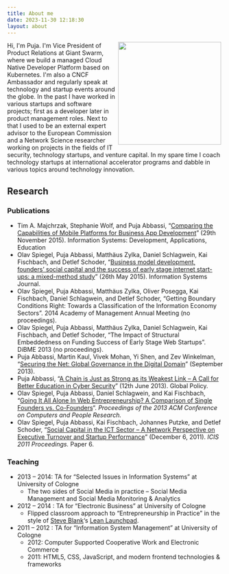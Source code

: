 ```yaml
---
title: About me
date: 2023-11-30 12:18:30
layout: about
---
```



<img src="/images/KubeCon_CloudNativeCon_portraits_161.jpg" width=240 align=right style="margin: 0px 5px">
Hi, I'm Puja. I'm Vice President of Product Relations at Giant Swarm, where we build a managed Cloud Native Developer Platform based on Kubernetes. I'm also a CNCF Ambassador and regularly speak at technology and startup events around the globe.
In the past I have worked in various startups and software projects; first as a developer later in product management roles. Next to that I used to be an external expert advisor to the European Commission and a Network Science researcher working on projects in the fields of IT security, technology startups, and venture capital. In my spare time I coach technology startups at international accelerator programs and dabble in various topics around technology innovation.

## Research

### Publications

  * Tim A. Majchrzak, Stephanie Wolf, and Puja Abbassi, &#8220;<a href="http://link.springer.com/chapter/10.1007%2F978-3-319-24366-5_6" target="_blank">Comparing the Capabilities of Mobile Platforms for Business App Development</a>&#8221; (29th November 2015). Information Systems: Development, Applications, Education
  * Olav Spiegel, Puja Abbassi, Matthäus Zylka, Daniel Schlagwein, Kai Fischbach, and Detlef Schoder, &#8220;<a href="http://onlinelibrary.wiley.com/doi/10.1111/isj.12073/abstract" target="_blank">Business model development, founders&#8217; social capital and the success of early stage internet start-ups: a mixed-method study</a>&#8221; (26th May 2015). Information Systems Journal.
  * Olav Spiegel, Puja Abbassi, Matthäus Zylka, Oliver Posegga, Kai Fischbach, Daniel Schlagwein, and Detlef Schoder, &#8220;Getting Boundary Conditions Right: Towards a Classification of the Information Economy Sectors&#8221;. 2014 Academy of Management Annual Meeting (no proceedings).
  * Olav Spiegel, Puja Abbassi, Matthäus Zylka, Daniel Schlagwein, Kai Fischbach, and Detlef Schoder, &#8220;The Impact of Structural Embeddedness on Funding Success of Early Stage Web Startups&#8221;. DiBME 2013 (no proceedings).
  * Puja Abbassi, Martin Kaul, Vivek Mohan, Yi Shen, and Zev Winkelman, &#8220;<a title="Cyber Security: Global Governance Futures 2022" href="http://www.ggfutures.net/publications/final_reports/cyber_security/" target="_blank">Securing the Net: Global Governance in the Digital Domain</a>&#8221; (September 2013).
  * Puja Abbassi, &#8220;<a title="A Chain is Just as Strong as its Weakest Link - A Call for Better Education in Cyber Security" href="http://www.globalpolicyjournal.com/blog/12/06/2013/gg2022-–-chain-just-strong-its-weakest-link-call-better-education-cyber-security-0" target="_blank">A Chain is Just as Strong as its Weakest Link &#8211; A Call for Better Education in Cyber Security</a>&#8221; (12th June 2013). Global Policy.
  * Olav Spiegel, Puja Abbassi, Daniel Schlagwein, and Kai Fischbach, &#8220;<a title="Going it all alone in web entrepreneurship?: a comparison of single founders vs. co-founders" href="http://dl.acm.org/citation.cfm?id=2487301" target="_blank">Going It All Alone In Web Entrepreneurship? A Comparison of Single Founders vs. Co-Founders</a>&#8220;. _Proceedings of the 2013 ACM Conference on Computers and People Research._
  * Olav Spiegel, Puja Abbassi, Kai Fischbach, Johannes Putzke, and Detlef Schoder, &#8220;<a title="Social Capital in the ICT Sector – A Network Perspective on Executive Turnover and Startup Performance" href="http://aisel.aisnet.org/icis2011/proceedings/humancapital/6" target="_blank">Social Capital in the ICT Sector – A Network Perspective on Executive Turnover and Startup Performance</a>&#8221; (December 6, 2011). _ICIS 2011 Proceedings._ Paper 6.

### Teaching

  * 2013 &#8211; 2014: TA for &#8220;Selected Issues in Information Systems&#8221; at University of Cologne
      * The two sides of Social Media in practice &#8211; Social Media Management and Social Media Monitoring & Analytics
  * 2012 &#8211; 2014 : TA for &#8220;Electronic Business&#8221; at University of Cologne
      * Flipped classroom approach to &#8220;Entrepreneurship in Practice&#8221; in the style of <a title="Steve Blank" href="http://steveblank.com/" target="_blank">Steve Blank</a>&#8216;s <a title="How to Build a Startup (EP245)" href="http://www.udacity.com/overview/Course/ep245/CourseRev/1" target="_blank">Lean Launchpad</a>.
  * 2011 &#8211; 2012 : TA for &#8220;Information System Management&#8221; at University of Cologne
      * 2012: Computer Supported Cooperative Work and Electronic Commerce
      * 2011: HTML5, CSS, JavaScript, and modern frontend technologies & frameworks
